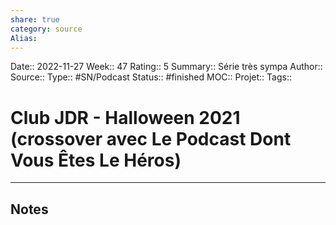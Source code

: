 ```yaml
---
share: true 
category: source
Alias:
---
```

Date:: 2022-11-27
Week:: 47
Rating:: 5
Summary:: Série très sympa
Author::
Source:: 
Type:: #SN/Podcast 
Status:: #finished 
MOC::
Projet:: 
Tags:: 

# Club JDR - Halloween 2021 (crossover avec Le Podcast Dont Vous Êtes Le Héros)


***

## Notes
